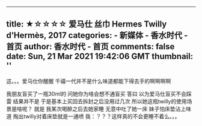 
---
title: ★☆☆☆☆ 爱马仕 丝巾 Hermes Twilly d’Hermès, 2017
categories: 
    - 新媒体
    - 香水时代 - 首页
author: 香水时代 - 首页
comments: false
date: Sun, 21 Mar 2021 19:42:06 GMT
thumbnail: ''
---

<div>   
这。。。爱马仕你醒醒 千禧一代并不是什么味道都能下得去手的啊啊啊啊

我朋友盲买了一瓶30ml的 问她你为啥会想不通盲买 答曰 以为爱马仕盲买不会踩雷 结果并不是 于是基本上买回去拆封之后没用过几次
所以她这瓶twilly的使用场景是啥呢？
就是 我某次喝醉之后去她家睡 无意中吐了她一床 妹子怕床垫沾上味道 掏出twilly对着床垫就是一通喷 我：？？？这样真的不会更睡不着么。。。  
</div>
            